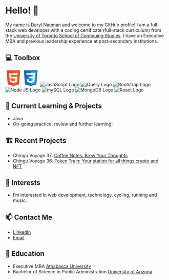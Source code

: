 # Hello! 👋

My name is Daryl Nauman and welcome to my GitHub profile! I am a full-stack web developer with a coding certificate (full-stack curriculum) from the [University of Toronto School of Continuing Studies](https://bootcamp.learn.utoronto.ca/). I have an Executive MBA and previous leadership experience at post-secondary institutions. 

## 💻 Toolbox
<img src="https://raw.githubusercontent.com/devicons/devicon/7a4ca8aa871d6dca81691e018d31eed89cb70a76/icons/html5/html5-original.svg" alt="HTML5 Logo" width="50" height="50"/>   <img src="https://raw.githubusercontent.com/devicons/devicon/7a4ca8aa871d6dca81691e018d31eed89cb70a76/icons/css3/css3-original.svg" alt="CSS3 Logo" width="50" height="50"/>   <img src="https://cdn.worldvectorlogo.com/logos/logo-javascript.svg" alt="JavaScript Logo" width="50" height="50"/> <img src="https://cdn.worldvectorlogo.com/logos/jquery-2.svg" alt="jQuery Logo" width="50" height="50"/> <img src="https://cdn.worldvectorlogo.com/logos/bootstrap-4.svg" alt="Bootstrap Logo" width="50" height="50"/> <img src="https://cdn.worldvectorlogo.com/logos/nodejs-icon.svg" alt="Node JS Logo" width="50" height="50"/> <img src="https://cdn.worldvectorlogo.com/logos/mysql-6.svg" alt="mySQL Logo" width="50" height="50"> <img src="https://cdn.worldvectorlogo.com/logos/mongodb-icon-1.svg" alt="MongoDB Logo" width="50" height="50"> <img src="https://cdn.worldvectorlogo.com/logos/react-2.svg" alt="React Logo" width="50" height="50"> 

## 🌱 Current Learning & Projects
- Java
- On-going practice, review and further learning!

## 🏗️ Recent Projects
- Chingu Voyage 37: [Coffee Notes: Brew Your Thoughts](https://coffeenotes.vercel.app/)
- Chingu Voyage 36: [Token Train: Your station for all things crypto and NFT](https://tokentrain.netlify.app/) 

## 👀 Interests 
-  I’m interested in web development, technology, cycling, running and music.

## 📫 Contact Me 
 - [LinkedIn](https://www.linkedin.com/in/darylnauman/)
 - [Email](mailto:darylnauman@gmail.com)

## 📖 Education
- Executive MBA [Athabasca University](https://www.athabascau.ca/)
- Bachelor of Science in Public Administration [University of Arizona](http://www.arizona.edu)

<!---
darylnauman/darylnauman is a ✨ special ✨ repository because its `README.md` (this file) appears on your GitHub profile.
You can click the Preview link to take a look at your changes.

- 💞️ I’m looking to collaborate on ...

- 

--->
